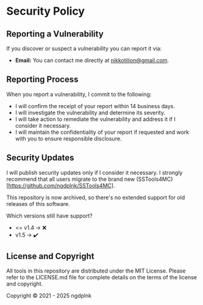 # Security Policy

## Reporting a Vulnerability
If you discover or suspect a vulnerability you can report it via:

- **Email:** You can contact me directly at [nikkotilion@gmail.com](mailto:nikkotilion@gmail.com).

## Reporting Process
When you report a vulnerability, I commit to the following:

- I will confirm the receipt of your report within 14 business days.
- I will investigate the vulnerability and determine its severity.
- I will take action to remediate the vulnerability and address it if I consider it necessary.
- I will maintain the confidentiality of your report if requested and work with you to ensure responsible disclosure.

## Security Updates
I will publish security updates only if I consider it necessary. I strongly recommend that all users migrate to the brand new (SSTools4MC)[https://github.com/ngdplnk/SSTools4MC].

This repository is now archived, so there's no extended support for old releases of this software.

Which versions still have support?
- <= v1.4 → :x:
- v1.5 → ✔️

## License and Copyright
All tools in this repository are distributed under the MIT License. Please refer to the LICENSE.md file for complete details on the terms of the license and copyright.

Copyright © 2021 - 2025 ngdplnk
